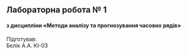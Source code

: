 ## Лабораторна робота № 1
####  з дисципліни «Методи аналізу та прогнозування часових рядів»
  Підготував:  
Бєлік А.А. КІ-03  

